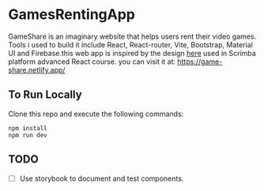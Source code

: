 # GamesRentingApp
 
GameShare is an imaginary website that helps users rent their video games. Tools i used to build it include React, React-router, Vite, Bootstrap, Material UI and Firebase.this web app is inspired by the design [here](https://www.figma.com/file/igDA2NiMDhoaIIAqm5EnTq/%23VanLife?type=design&node-id=1-3&mode=design&t=3K6fiy0wkmepKH75-0) used in Scrimba platform advanced React course. you can visit it at: https://game-share.netlify.app/

## To Run Locally 
Clone this repo and execute the following commands:
```
npm install
npm run dev
```

## TODO
* [ ]  Use storybook to document and test components.

